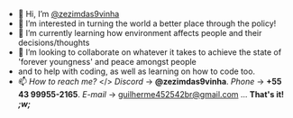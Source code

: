 - 👋 Hi, I’m <u> @zezimdas9vinha </u>
- 👀 I’m interested in turning the world a better place through the policy!
- 🌱 I’m currently learning how environment affects people and their decisions/thoughts
- 💞️ I’m looking to collaborate on whatever it takes to achieve the state of 'forever youngness' and peace amongst people
- and to help with coding, as well as learning on how to code too.
- 📫 *How to reach me?* </> *Discord* -> **@zezimdas9vinha**. *Phone* -> **+55 43 99955-2165**. *E-mail* -> guilherme452542br@gmail.com ... **That's it! *;w;***

<!---
zezimdas9vinha/ZorroDoAsfalto is a ✨ special ✨ repository because its `README.md` (this file) appears on your GitHub profile.
You can click the Preview link to take a look at your changes.
--->
